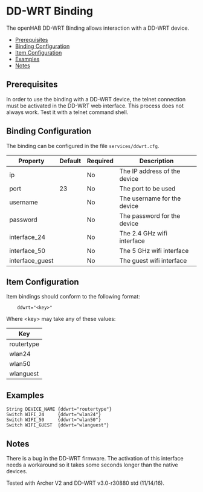 # DD-WRT Binding

The openHAB DD-WRT Binding allows interaction with a DD-WRT device.

<!-- MarkdownTOC depth=1 -->

- [Prerequisites](#prerequisites)
- [Binding Configuration](#binding-configuration)
- [Item Configuration](#item-configuration)
- [Examples](#examples)
- [Notes](#notes)

<!-- /MarkdownTOC -->


## Prerequisites

In order to use the binding with a DD-WRT device, the telnet connection must be activated in the DD-WRT web interface.
This process does not always work. Test it with a telnet command shell.


## Binding Configuration

The binding can be configured in the file `services/ddwrt.cfg`.

| Property        | Default | Required | Description                  |
|-----------------|---------|----------|------------------------------|
| ip              |         | No       | The IP address of the device |
| port            | 23      | No       | The port to be used          |
| username        |         | No       | The username for the device  |
| password        |         | No       | The password for the device  |
| interface_24    |         | No       | The 2.4 GHz wifi interface   |
| interface_50    |         | No       | The 5 GHz wifi interface     |
| interface_guest |         | No       | The guest wifi interface     |


## Item Configuration

Item bindings should conform to the following format:

````
    ddwrt="<key>"
````

Where &lt;key> may take any of these values:

| Key        |
|------------|
| routertype |
| wlan24     |
| wlan50     |
| wlanguest  |


## Examples

    String DEVICE_NAME {ddwrt="routertype"}
    Switch WIFI_24     {ddwrt="wlan24"}
    Switch WIFI_50     {ddwrt="wlan50"}
    Switch WIFI_GUEST  {ddwrt="wlanguest"}


## Notes

There is a bug in the DD-WRT firmware. The activation of this interface needs a workaround so it takes some seconds longer than the native devices.

Tested with Archer V2 and DD-WRT v3.0-r30880 std (11/14/16).
